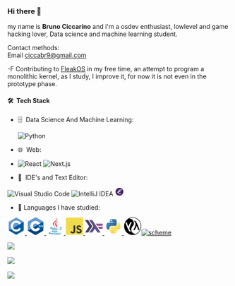 ### Hi there 👋


my name is **Bruno Ciccarino** and i'm a osdev enthusiast, lowlevel and game hacking lover, Data science and machine learning student.

Contact methods: </br>
Email ciccabr9@gmail.com

-F Contributing to [FleakOS](https://github.com/fleakos/Fleak) in my free time, an attempt to program a monolithic kernel, as I study, I improve it, for now it is not even in the prototype phase.

#### 🛠 &nbsp;Tech Stack

- 🗄 &nbsp;Data Science And Machine Learning:&nbsp;

  ![Python](https://img.shields.io/badge/-Python-0A1A2F?style=flat&logo=python)

- 🌐 &nbsp;Web:&nbsp;
- 
  ![React](https://img.shields.io/badge/-React-0A1A2F?style=flat&logo=react)
  ![Next.js](https://img.shields.io/badge/-Next.js-0A1A2F?style=flat&logo=next.js)

- 🔧 &nbsp;IDE's and Text Editor:&nbsp;
  
![Visual Studio Code](https://img.shields.io/badge/-Visual%20Studio%20Code-0A1A2F?style=flat&logo=visual-studio-code&logoColor=007ACC) ![IntelliJ IDEA](https://img.shields.io/badge/-IntelliJ%20IDEA-0A1A2F?style=flat&logo=intellijidea) <img src="https://github.com/devicons/devicon/blob/master/icons%2Femacs%2Femacs-original.svg" alt="emacs" width="20" height="20">

- 🎯 Languages ​​I have studied:

<a href="https://www.cprogramming.com/" target="_blank"> <img src="https://raw.githubusercontent.com/devicons/devicon/master/icons/c/c-original.svg" alt="c" width="40" height="40"/> </a> 
<a href="https://www.w3schools.com/cpp/" target="_blank"> <img src="https://raw.githubusercontent.com/devicons/devicon/master/icons/cplusplus/cplusplus-original.svg" alt="cplusplus" width="40" height="40"/> </a> <a href="https://www.java.com" target="_blank"> <img src="https://raw.githubusercontent.com/devicons/devicon/master/icons/java/java-original.svg" alt="java" width="40" height="40"/> </a> <a href="https://developer.mozilla.org/en-US/docs/Web/JavaScript" target="_blank"> <img src="https://raw.githubusercontent.com/devicons/devicon/master/icons/javascript/javascript-original.svg" alt="javascript" width="40" height="40"/> </a> <a href="https://www.haskell.org" target="_blank"> <img src="https://github.com/devicons/devicon/blob/master/icons/haskell/haskell-original.svg" alt="haskell" width="40" height="40"/> </a> <a href="https://www.python.org" target="_blank"> <img src="https://raw.githubusercontent.com/devicons/devicon/master/icons/python/python-original.svg" alt="python" width="40" height="40"/> </a><a href="https://lisp-lang.org/"><img src="https://github.com/BrunoCiccarino/BrunoCiccarino/blob/main/img/common-lisp.svg" alt="Common Lisp" width="40" height="40"></a><a href="https://www.scheme.org/"><img src="https://github.com/file-icons/source/blob/master/svg%2FScheme.svg" alt="scheme" width="40" height="40"></a>

<a href="https://visitorbadge.io/status?path=Ch4r0nN%2FCh4r0nN"><img src="https://api.visitorbadge.io/api/visitors?path=Ch4r0nN%2FCh4r0nN&label=🌍 %20 Total%20Visitors&countColor=%23263759&style=flat&labelStyle=none" /></a>

<img height="110px" widht="100" src="https://github-readme-stats.vercel.app/api?username=BrunoCiccarino&amp;&hide=prs,issues,contribs&amp;show_icons=true&amp;theme=merko&amp;include_all_commits=true&amp;count_private=true" 
  />

<img height="200px" src="https://github-readme-stats.vercel.app/api/top-langs/?username=BrunoCiccarino&amp;layout=compact&amp;langs_count=10&amp;theme=merko&amp;hide=prolog,rich%20text%20format,html&amp"/>


